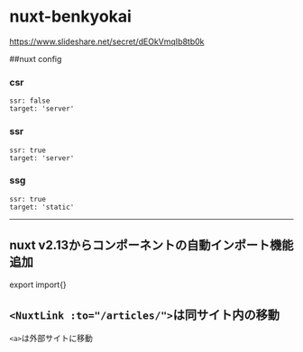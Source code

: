 # nuxt-benkyokai

https://www.slideshare.net/secret/dEOkVmqIb8tb0k

##nuxt config

### csr
```
ssr: false
target: 'server'
```

### ssr
```
ssr: true
target: 'server'
```

### ssg
```
ssr: true
target: 'static'
```

-----

## nuxt v2.13からコンポーネントの自動インポート機能追加
export import{}

## `<NuxtLink :to="/articles/">`は同サイト内の移動
`<a>`は外部サイトに移動
